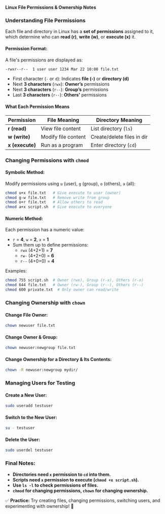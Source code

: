 **Linux File Permissions & Ownership Notes**

### **Understanding File Permissions**
Each file and directory in Linux has a **set of permissions** assigned to it, which determine who can **read (r)**, **write (w)**, or **execute (x)** it.

#### **Permission Format:**
A file's permissions are displayed as:
```bash
-rwxr--r--  1 user user 1234 Mar 22 10:00 file.txt
```
- First character (`-` or `d`): Indicates **file (-)** or **directory (d)**
- Next **3 characters** (`rwx`): **Owner’s** permissions
- Next **3 characters** (`r--`): **Group’s** permissions
- Last **3 characters** (`r--`): **Others'** permissions

#### **What Each Permission Means**
| Permission | File Meaning | Directory Meaning |
|------------|----------------------|-------------------------|
| **r (read)** | View file content | List directory (`ls`) |
| **w (write)** | Modify file content | Create/delete files in dir |
| **x (execute)** | Run as a program | Enter directory (`cd`) |

### **Changing Permissions with `chmod`**
#### **Symbolic Method:**
Modify permissions using `u` (user), `g` (group), `o` (others), `a` (all):
```bash
chmod u+x file.txt   # Give execute to user (owner)
chmod g-w file.txt   # Remove write from group
chmod o+r file.txt   # Allow others to read
chmod a+x script.sh  # Give execute to everyone
```

#### **Numeric Method:**
Each permission has a numeric value:
- `r` = **4**, `w` = **2**, `x` = **1**
- Sum them up to define permissions:
  - `rwx` (4+2+1) = **7**
  - `rw-` (4+2+0) = **6**
  - `r--` (4+0+0) = **4**

Examples:
```bash
chmod 755 script.sh  # Owner (rwx), Group (r-x), Others (r-x)
chmod 644 file.txt   # Owner (rw-), Group (r--), Others (r--)
chmod 600 private.txt  # Only owner can read/write
```

### **Changing Ownership with `chown`**
#### **Change File Owner:**
```bash
chown newuser file.txt
```
#### **Change Owner & Group:**
```bash
chown newuser:newgroup file.txt
```
#### **Change Ownership for a Directory & Its Contents:**
```bash
chown -R newuser:newgroup mydir/
```

### **Managing Users for Testing**
#### **Create a New User:**
```bash
sudo useradd testuser
```
#### **Switch to the New User:**
```bash
su - testuser
```
#### **Delete the User:**
```bash
sudo userdel testuser
```

### **Final Notes:**
- **Directories need `x` permission to `cd` into them.**
- **Scripts need `x` permission to execute (`chmod +x script.sh`).**
- **Use `ls -l` to check permissions of files.**
- **`chmod` for changing permissions, `chown` for changing ownership.**

✅ **Practice:** Try creating files, changing permissions, switching users, and experimenting with ownership! 🚀

